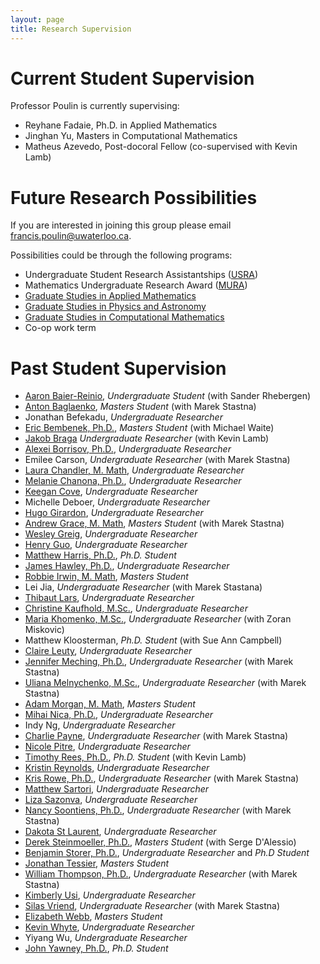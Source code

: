 ```yaml
---
layout: page
title: Research Supervision
---
```


# Current Student Supervision

Professor Poulin is currently supervising:

- Reyhane Fadaie, Ph.D. in Applied Mathematics
- Jinghan Yu, Masters in Computational Mathematics
- Matheus Azevedo, Post-docoral Fellow (co-supervised with Kevin Lamb)

# Future Research Possibilities

If you are interested in joining this group please email <francis.poulin@uwaterloo.ca>.  

Possibilities could be through the following programs:

* Undergraduate Student Research Assistantships ([USRA](https://uwaterloo.ca/applied-mathematics/current-undergraduates/undergraduate-research-opportunities))
* Mathematics Undergraduate Research Award ([MURA](https://uwaterloo.ca/math/research/research-information-students/mathematics-undergraduate-research-award-mura))
* [Graduate Studies in Applied Mathematics](https://uwaterloo.ca/applied-mathematics/graduate-students)
* [Graduate Studies in Physics and Astronomy](https://uwaterloo.ca/physics-astronomy/graduate-studies)
* [Graduate Studies in Computational Mathematics](https://uwaterloo.ca/computational-mathematics/future-masters-students)
* Co-op work term

# Past Student Supervision

* [Aaron Baier-Reinio](https://www.linkedin.com/in/aaron-baier-reinio-831a83132/), _Undergraduate Student_ (with Sander Rhebergen)
* [Anton Baglaenko](https://www.linkedin.com/in/anton-baglaenko-47a23a76/), _Masters Student_ (with Marek Stastna)
* Jonathan Befekadu, _Undergraduate Researcher_ 
* [Eric Bembenek, Ph.D.](https://www.linkedin.com/in/eric-bembenek/), _Masters Student_ (with Michael Waite)
* [Jakob Braga](https://www.linkedin.com/in/jakob-braga-42b899193/) _Undergraduate Researcher_ (with Kevin Lamb) 
* [Alexei Borrisov, Ph.D.](https://www.researchgate.net/profile/Alexei-Borissov), _Undergraduate Researcher_
* Emilee Carson, _Undergraduate Researcher_ (with Marek Stastna)
* [Laura Chandler, M. Math](https://www.linkedin.com/in/lrc23/), _Undergraduate Researcher_
* [Melanie Chanona, Ph.D.](https://www.linkedin.com/in/melchanona/), _Undergraduate Researcher_
* [Keegan Cove](https://www.linkedin.com/in/keegan-cove/), _Undergraduate Researcher_
* Michelle Deboer, _Undergraduate Researcher_
* [Hugo Girardon](https://www.linkedin.com/in/hugo-girardon-71b496143/), _Undergraduate Researcher_
* [Andrew Grace, M. Math](https://www.linkedin.com/in/andrew-grace-14916610b/), _Masters Student_ (with Marek Stastna)
* [Wesley Greig](https://www.linkedin.com/in/wesley-greig-03a70ba3/?originalSubdomain=ca), _Undergraduate Researcher_
* [Henry Guo](https://www.linkedin.com/in/henry-h-guo/), _Undergraduate Researcher_
* [Matthew Harris, Ph.D.](https://www.linkedin.com/in/matthew-harris-a9bb20a6/), _Ph.D. Student_
* [James Hawley, Ph.D.](https://www.linkedin.com/in/jamesrichardhawley/), _Undergraduate Researcher_
* [Robbie Irwin, M. Math](https://www.linkedin.com/in/irwinrobert/), _Masters Student_
* Lei Jia, _Undergraduate Researcher_ (with Marek Stastana)
* [Thibaut Lars](https://www.linkedin.com/in/thibaut-lars-a0721b159/), _Undergraduate Researcher_
* [Christine Kaufhold, M.Sc.](https://www.linkedin.com/in/cekaufho/), _Undergraduate Researcher_ 
* [Maria Khomenko, M.Sc.](https://www.linkedin.com/in/maria-khomenko-303a63211/?originalSubdomain=nz), _Undergraduate Researcher_ (with Zoran Miskovic)
* Matthew Kloosterman, _Ph.D. Student_ (with Sue Ann Campbell)
* [Claire Leuty](https://www.linkedin.com/in/claire-leuty/), _Undergraduate Researcher_
* [Jennifer Meching, Ph.D.](https://www.linkedin.com/in/jennifer-mecking-143a794b/), _Undergraduate Researcher_ (with Marek Stastna)
* [Uliana Melnychenko, M.Sc.](https://www.linkedin.com/in/uliana-melnychenko-msc-1ab70514/), _Undergraduate Researcher_ (with Marek Stastna)
* [Adam Morgan, M. Math](https://www.math.toronto.edu/cms/people/students/graduate/morgan-adam/), _Masters Student_
* [Mihai Nica, Ph.D.](https://www.linkedin.com/in/mihai-nica-61ab3544/), _Undergraduate Researcher_
* Indy Ng, _Undergraduate Researcher_
* [Charlie Payne](https://www.linkedin.com/in/cgpayne/), _Undergraduate Researcher_ (with Marek Stastna)
* [Nicole Pitre](https://www.linkedin.com/in/nicole-pitre/), _Undergraduate Researcher_
* [Timothy Rees, Ph.D.](https://www.linkedin.com/in/tim-rees-6b69213/), _Ph.D. Student_ (with Kevin Lamb)
* [Kristin Reynolds](https://www.linkedin.com/in/kristen-reynolds-a56a352a/), _Undergraduate Researcher_
* [Kris Rowe, Ph.D.](https://www.linkedin.com/in/kris-rowe/), _Undergraduate Researcher_ (with Marek Stastna)
* [Matthew Sartori](https://www.linkedin.com/in/matthew-sartori/), _Undergraduate Researcher_
* [Liza Sazonva](https://www.linkedin.com/in/esazonova/), _Undergraduate Researcher_
* [Nancy Soontiens, Ph.D.](https://www.linkedin.com/in/nancy-soontiens-21819652/), _Undergraduate Researcher_ (with Marek Stastna)
* [Dakota St Laurent](https://www.linkedin.com/in/dakotastlaurent/), _Undergraduate Researcher_
* [Derek Steinmoeller, Ph.D.](https://www.linkedin.com/in/derek-steinmoeller-51957a53/), _Masters Student_ (with Serge D'Alessio)
* [Benjamin Storer, Ph.D.](https://www.linkedin.com/in/benjamin-storer-46700483/), _Undergraduate Researcher_ and _Ph.D Student_
* [Jonathan Tessier](https://www.linkedin.com/in/jonathan-tessier/), _Masters Student_
* [William Thompson, Ph.D.](https://www.linkedin.com/in/wft/?originalSubdomain=ca), _Undergraduate Researcher_ (with Marek Stastna)
* [Kimberly Usi](https://www.linkedin.com/in/kimusi/), _Undergraduate Researcher_
* [Silas Vriend](https://www.linkedin.com/in/silasvriend/), _Undergraduate Researcher_ (with Marek Stastna)
* [Elizabeth Webb](https://www.linkedin.com/in/lizzwebb/), _Masters Student_
* [Kevin Whyte](https://www.linkedin.com/in/kevin-whyte-56560a47/), _Undergraduate Researcher_
* Yiyang Wu, _Undergraduate Researcher_
* [John Yawney, Ph.D.](https://www.linkedin.com/in/jwyawney/), _Ph.D. Student_
